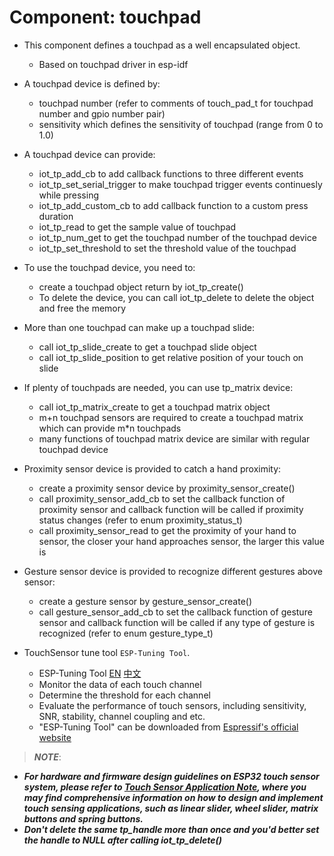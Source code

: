 # Component: touchpad

* This component defines a touchpad as a well encapsulated object.
    * Based on touchpad driver in esp-idf

* A touchpad device is defined by:
	* touchpad number (refer to comments of touch_pad_t for touchpad number and gpio number pair)
	* sensitivity which defines the sensitivity of touchpad (range from 0 to 1.0)

* A touchpad device can provide:
	* iot_tp_add_cb to add callback functions to three different events
	* iot_tp_set_serial_trigger to make touchpad trigger events continuesly while pressing
	* iot_tp_add_custom_cb to add callback function to a custom press duration
	* iot_tp_read to get the sample value of touchpad
	* iot_tp_num_get to get the touchpad number of the touchpad device
	* iot_tp_set_threshold to set the threshold value of the touchpad

* To use the touchpad device, you need to:
	* create a touchpad object return by iot_tp_create()
	* To delete the device, you can call iot_tp_delete to delete the object and free the memory

* More than one touchpad can make up a touchpad slide:
	* call iot_tp_slide_create to get a touchpad slide object
	* call iot_tp_slide_position to get relative position of your touch on slide

* If plenty of touchpads are needed, you can use tp_matrix device:
	* call iot_tp_matrix_create to get a touchpad matrix object
	* m+n touchpad sensors are required to create a touchpad matrix which can provide m*n touchpads
	* many functions of touchpad matrix device are similar with regular touchpad device

* Proximity sensor device is provided to catch a hand proximity:
	* create a proximity sensor device by proximity_sensor_create()
	* call proximity_sensor_add_cb to set the callback function of proximity sensor and callback function will be called if proximity status changes (refer to enum proximity_status_t)
	* call proximity_sensor_read to get the proximity of your hand to sensor, the closer your hand approaches sensor, the larger this value is

* Gesture sensor device is provided to recognize different gestures above sensor:
	* create a gesture sensor by gesture_sensor_create()
	* call gesture_sensor_add_cb to set the callback function of gesture sensor and callback function will be called if any type of gesture is recognized (refer to enum gesture_type_t)

* TouchSensor tune tool `ESP-Tuning Tool`.
    * ESP-Tuning Tool [EN](../../../documents/touch_pad_solution/esp_tuning_tool_user_guide_en.md) [中文](../../../documents/touch_pad_solution/esp_tuning_tool_user_guide_cn.md)
	* Monitor the data of each touch channel
	* Determine the threshold for each channel
	* Evaluate the performance of touch sensors, including sensitivity, SNR, stability, channel coupling and etc.
	* "ESP-Tuning Tool" can be downloaded from [Espressif's official website](https://www.espressif.com/en/support/download/other-tools)

>***NOTE***:
* ***For hardware and firmware design guidelines on ESP32 touch sensor system, please refer to [Touch Sensor Application Note](https://github.com/espressif/esp-iot-solution/blob/master/documents/touch_pad_solution/touch_sensor_design_en.md), where you may find comprehensive information on how to design and implement touch sensing applications, such as linear slider, wheel slider, matrix buttons and spring buttons.***
* ***Don't delete the same tp_handle more than once and you'd better set the handle to NULL after calling iot_tp_delete()***
